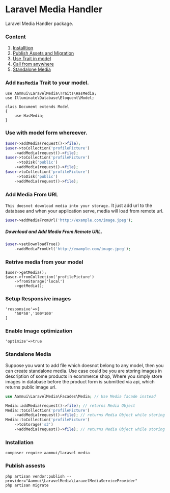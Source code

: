 # Laravel Media Handler
Laravel Media Handler package.

### Content
1. [Installtion](https://github.com/bedus-creation/laravel-media#installation)
2. [Publish Assets and Migration](https://github.com/bedus-creation/laravel-media#publish-assests)
3. [Use Trait in model](https://github.com/bedus-creation/laravel-media#add-hasmedia-trait-to-your-model)
4. [Call from anywhere](https://github.com/bedus-creation/laravel-media#use-with-model-form-whereever)
5. [Standalone Media](https://github.com/bedus-creation/laravel-media#standalone-media)

### Add ```HasMedia``` Trait to your model.
```
use Aammui\LaravelMedia\Traits\HasMedia;
use Illuminate\Database\Eloquent\Model;
 
class Document extends Model
{
    use HasMedia;
}
```
### Use with model form whereever.
```php
$user->addMedia(request()->file);
$user->toCollection('profilePicture')
    ->addMedia(request()->file);
$user->toCollection('profilePicture')
     ->toDisk('public')
    ->addMedia(request()->file);
$user->toCollection('profilePicture')
     ->toDisk('public')
    ->addMedia(request()->file);
```
### Add Media From URL
```This doesnot download media into your storage.``` It just add url to the database and when your application serve, media will load from remote url.
```php
$user->addMediaFromUrl('http://example.com/image.jpeg');
```
##### Download and Add Media From Remote URL.
```php
$user->setDownloadTrue()
    ->addMediaFromUrl('http://example.com/image.jpeg');
```

### Retrive media from your model
```
$user->getMedia();
$user->fromCollection('profilePicture')
    ->fromStorage('local')
    ->getMedia();
```
### Setup Responsive images
```
'responsive'=>[
    '50*50','100*100'
]
```
### Enable Image optimization
```
'optimize'=>true
```

### Standalone Media
Suppose you want to add file which doesnot belong to any model, then you can create standalone media. Use case could be you are storing images in description of some products in ecommerce shop, Where you simply store images in database before the product form is submitted via api, which returns public image url. 

```php
use Aammui\LaravelMedia\Facades\Media; // Use Media facade instead

Media::addMedia(request()->file); // returns Media Object
Media::toCollection('profilePicture')
    ->addMedia(request()->file); // returns Media Object while storing grouping files in profilepicture
Media::toCollection('profilePicture')
    ->toStorage('s3')
    ->addMedia(request()->file); // returns Media Object while storing files in s3
``` 

### Installation
```
composer require aammui/laravel-media
```
### Publish assests
```
php artisan vendor:publish --provider="Aammui\LaravelMedia\LaravelMediaServiceProvider"
php artisan migrate
```
